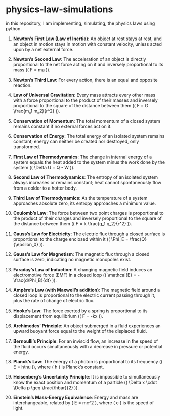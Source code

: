 # physics-law-simulations
in this repository, I am implementing, simulating, the physics laws using python.

1. **Newton’s First Law (Law of Inertia)**: An object at rest stays at rest, and an object in motion stays in motion with constant velocity, unless acted upon by a net external force.

2. **Newton’s Second Law**: The acceleration of an object is directly proportional to the net force acting on it and inversely proportional to its mass (\( F = ma \)).

3. **Newton’s Third Law**: For every action, there is an equal and opposite reaction.

4. **Law of Universal Gravitation**: Every mass attracts every other mass with a force proportional to the product of their masses and inversely proportional to the square of the distance between them (\( F = G \frac{m_1 m_2}{r^2} \)).

5. **Conservation of Momentum**: The total momentum of a closed system remains constant if no external forces act on it.

6. **Conservation of Energy**: The total energy of an isolated system remains constant; energy can neither be created nor destroyed, only transformed.

7. **First Law of Thermodynamics**: The change in internal energy of a system equals the heat added to the system minus the work done by the system (\( \Delta U = Q - W \)).

8. **Second Law of Thermodynamics**: The entropy of an isolated system always increases or remains constant; heat cannot spontaneously flow from a colder to a hotter body.

9. **Third Law of Thermodynamics**: As the temperature of a system approaches absolute zero, its entropy approaches a minimum value.

10. **Coulomb’s Law**: The force between two point charges is proportional to the product of their charges and inversely proportional to the square of the distance between them (\( F = k \frac{q_1 q_2}{r^2} \)).

11. **Gauss’s Law for Electricity**: The electric flux through a closed surface is proportional to the charge enclosed within it (\( \Phi_E = \frac{Q}{\epsilon_0} \)).

12. **Gauss’s Law for Magnetism**: The magnetic flux through a closed surface is zero, indicating no magnetic monopoles exist.

13. **Faraday’s Law of Induction**: A changing magnetic field induces an electromotive force (EMF) in a closed loop (\( \mathcal{E} = -\frac{d\Phi_B}{dt} \)).

14. **Ampère’s Law (with Maxwell’s addition)**: The magnetic field around a closed loop is proportional to the electric current passing through it, plus the rate of change of electric flux.

15. **Hooke’s Law**: The force exerted by a spring is proportional to its displacement from equilibrium (\( F = -kx \)).

16. **Archimedes’ Principle**: An object submerged in a fluid experiences an upward buoyant force equal to the weight of the displaced fluid.

17. **Bernoulli’s Principle**: For an inviscid flow, an increase in the speed of the fluid occurs simultaneously with a decrease in pressure or potential energy.

18. **Planck’s Law**: The energy of a photon is proportional to its frequency (\( E = h\nu \)), where \( h \) is Planck’s constant.

19. **Heisenberg’s Uncertainty Principle**: It is impossible to simultaneously know the exact position and momentum of a particle (\( \Delta x \cdot \Delta p \geq \frac{\hbar}{2} \)).

20. **Einstein’s Mass-Energy Equivalence**: Energy and mass are interchangeable, related by \( E = mc^2 \), where \( c \) is the speed of light.
